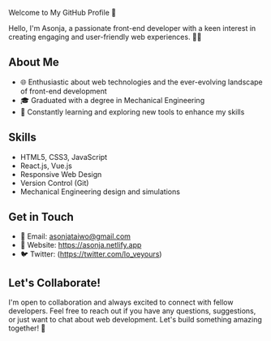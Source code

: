 Welcome to My GitHub Profile 👋

Hello, I'm Asonja, a passionate front-end developer with a keen interest in creating engaging and user-friendly web experiences. 👨‍💻

## About Me

- 🌐 Enthusiastic about web technologies and the ever-evolving landscape of front-end development
- 🎓 Graduated with a degree in Mechanical Engineering
- 🚀 Constantly learning and exploring new tools to enhance my skills

## Skills

- HTML5, CSS3, JavaScript
- React.js, Vue.js
- Responsive Web Design
- Version Control (Git)
- Mechanical Engineering design and simulations


## Get in Touch

- 📧 Email: asonjataiwo@gmail.com
- 🔗 Website: https://asonja.netlify.app
- 🐦 Twitter: (https://twitter.com/lo_veyours)
## Let's Collaborate!

I'm open to collaboration and always excited to connect with fellow developers. Feel free to reach out if you have any questions, suggestions, or just want to chat about web development. Let's build something amazing together! 🚀
